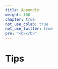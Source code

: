 ```yaml
---
title: Appendix
weight: 100
chapter: true
not_use_colab: true
not_use_twitter: true
pre: "<b></b>"
---
```


# Tips